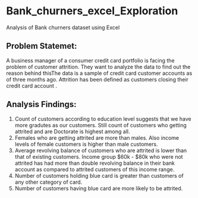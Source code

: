 # Bank_churners_excel_Exploration
Analysis of Bank churners dataset using Excel
## Problem Statemet:
A business manager of a consumer credit card portfolio is facing the problem of customer attrition. They want to analyze the data to find out the reason behind thisThe data is a sample of credit card customer accounts as of three months ago. Attrition has been defined as customers closing their credit card account .
## Analysis Findings:
1. Count of customers according to education level  suggests that we have more gradutes as our customers. Still count of customers who getting attrited and are Doctorate is highest among all.
2. Females who are getting attrited are more than males. Also income levels of female customers is higher than male customers.
3. Average revolving balance of customers who are attrited is lower than that of existing customers. Income group $60k - $80k who were not attrited has had more than double revolving balance in their bank account as compared to attrited customers of this income range.
4. Number of customers holding blue card  is greater than customers of any other category of card. 
5. Number of customers having blue card are more likely to be attrited.


